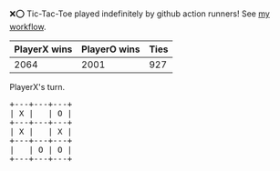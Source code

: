 :x::o: Tic-Tac-Toe played indefinitely by github action runners! See [my workflow](.github/workflows/play.yaml).

|PlayerX wins|PlayerO wins|Ties|
|-|-|-|
|2064|2001|927|

PlayerX's turn.

<pre>
+---+---+---+
| X |   | O |
+---+---+---+
| X |   | X |
+---+---+---+
|   | O | O |
+---+---+---+
</pre>